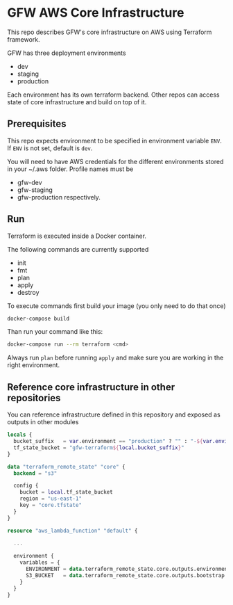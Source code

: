# GFW AWS Core Infrastructure

This repo describes GFW's core infrastructure on AWS using Terraform framework.

GFW has three deployment environments
- dev
- staging
- production

Each environment has its own terraform backend.
Other repos can access state of core infrastructure and build on top of it.

## Prerequisites

This repo expects environment to be specified in environment variable `ENV`. If `ENV` is not set, default is `dev`.

You will need to have AWS credentials for the different environments stored in your ~/.aws folder.
Profile names must be
- gfw-dev
- gfw-staging
- gfw-production
respectively. 


## Run

Terraform is executed inside a Docker container.

The following commands are currently supported
- init
- fmt
- plan
- apply
- destroy

To execute commands first build your image (you only need to do that once)

```bash
docker-compose build
```
Than run your command like this:

```bash
docker-compose run --rm terraform <cmd>
```

Always run `plan` before running `apply` and make sure you are working in the right environment.

## Reference core infrastructure in other repositories

You can reference infrastructure defined in this repository and exposed as outputs in other modules

```terraform
locals {
  bucket_suffix   = var.environment == "production" ? "" : "-${var.environment}"
  tf_state_bucket = "gfw-terraform${local.bucket_suffix}"
}

data "terraform_remote_state" "core" {
  backend = "s3"

  config {
    bucket = local.tf_state_bucket
    region = "us-east-1"
    key = "core.tfstate"
  }
}

resource "aws_lambda_function" "default" {
  
  ...

  environment {
    variables = {
      ENVIRONMENT = data.terraform_remote_state.core.outputs.environment
      S3_BUCKET   = data.terraform_remote_state.core.outputs.bootstrap.state_bucket
    }
  }
}
```